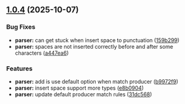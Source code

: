 ## [1.0.4](https://github.com/folltoshe/music-lyric-utils/compare/v1.0.3...v1.0.4) (2025-10-07)


### Bug Fixes

* **parser:** can get stuck when insert space to punctuation ([159b299](https://github.com/folltoshe/music-lyric-utils/commit/159b29964b8c30d7dcff221ccd40e0b74f95db25))
* **parser:** spaces are not inserted correctly before and after some characters ([a447ea6](https://github.com/folltoshe/music-lyric-utils/commit/a447ea6b59ab7551a15a44c63d6698d58f82c878))


### Features

* **parser:** add is use default option when match producer ([b9972f9](https://github.com/folltoshe/music-lyric-utils/commit/b9972f9ab67a42017bd875bfe478a95b98fecb91))
* **parser:** insert space support more types ([e8b0904](https://github.com/folltoshe/music-lyric-utils/commit/e8b090425bc5e169fe09ab78bea8edef9f585f52))
* **parser:** update default producer match rules ([31dc568](https://github.com/folltoshe/music-lyric-utils/commit/31dc568c1e7c2d1d278ccf2de3267a24c5589b03))



